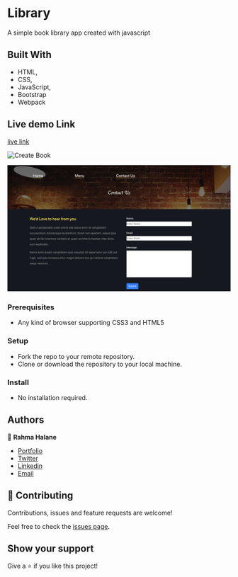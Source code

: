 # Library

A simple book library app created with javascript

## Built With

- HTML,
- CSS,
- JavaScript,
- Bootstrap
- Webpack

## Live demo Link

[live link]()

![Create Book](images/1.png)

![Create Book](images/2.png)

### Prerequisites

- Any kind of browser supporting CSS3 and HTML5

### Setup

- Fork the repo to your remote repository.
- Clone or download the repository to your local machine.

### Install

- No installation required.

## Authors

👤 **Rahma Halane**

- [Portfolio](https://raw.githack.com/imahnama/my-portfolio/develop/index.html)
- [Twitter](https://twitter.com/halane_rahma)
- [Linkedin](https://www.linkedin.com/in/rahmahalane/)
- [Email](mailto:Halane.rahma@gmail.com )


## 🤝 Contributing

Contributions, issues and feature requests are welcome!

Feel free to check the [issues page](https://github.com/imahnama/Project-Restaurant-Page/issues).

## Show your support

Give a ⭐️ if you like this project!
